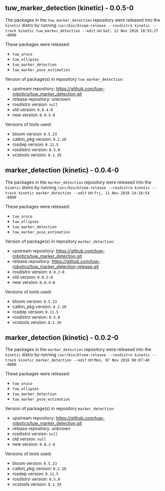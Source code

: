 ## tuw_marker_detection (kinetic) - 0.0.5-0

The packages in the `tuw_marker_detection` repository were released into the `kinetic` distro by running `/usr/bin/bloom-release --rosdistro kinetic --track kinetic tuw_marker_detection --edit` on `Sat, 12 Nov 2016 10:55:27 -0000`

These packages were released:
- `tuw_aruco`
- `tuw_ellipses`
- `tuw_marker_detection`
- `tuw_marker_pose_estimation`

Version of package(s) in repository `tuw_marker_detection`:

- upstream repository: https://github.com/tuw-robotics/tuw_marker_detection.git
- release repository: unknown
- rosdistro version: `null`
- old version: `0.0.4-0`
- new version: `0.0.5-0`

Versions of tools used:

- bloom version: `0.5.23`
- catkin_pkg version: `0.2.10`
- rosdep version: `0.11.5`
- rosdistro version: `0.5.0`
- vcstools version: `0.1.39`


## marker_detection (kinetic) - 0.0.4-0

The packages in the `marker_detection` repository were released into the `kinetic` distro by running `/usr/bin/bloom-release --rosdistro kinetic --track kinetic marker_detection --edit` on `Fri, 11 Nov 2016 14:18:54 -0000`

These packages were released:
- `tuw_aruco`
- `tuw_ellipses`
- `tuw_marker_detection`
- `tuw_marker_pose_estimation`

Version of package(s) in repository `marker_detection`:

- upstream repository: https://github.com/tuw-robotics/tuw_marker_detection.git
- release repository: https://github.com/tuw-robotics/tuw_marker_detection-release.git
- rosdistro version: `0.0.2-0`
- old version: `0.0.2-0`
- new version: `0.0.4-0`

Versions of tools used:

- bloom version: `0.5.23`
- catkin_pkg version: `0.2.10`
- rosdep version: `0.11.5`
- rosdistro version: `0.5.0`
- vcstools version: `0.1.39`


## marker_detection (kinetic) - 0.0.2-0

The packages in the `marker_detection` repository were released into the `kinetic` distro by running `/usr/bin/bloom-release --rosdistro kinetic --track kinetic marker_detection --edit` on `Mon, 07 Nov 2016 08:07:40 -0000`

These packages were released:
- `tuw_aruco`
- `tuw_ellipses`
- `tuw_marker_detection`
- `tuw_marker_pose_estimation`

Version of package(s) in repository `marker_detection`:

- upstream repository: https://github.com/tuw-robotics/tuw_marker_detection.git
- release repository: unknown
- rosdistro version: `null`
- old version: `null`
- new version: `0.0.2-0`

Versions of tools used:

- bloom version: `0.5.23`
- catkin_pkg version: `0.2.10`
- rosdep version: `0.11.5`
- rosdistro version: `0.5.0`
- vcstools version: `0.1.39`


